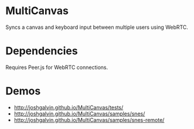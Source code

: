 MultiCanvas
===========
Syncs a canvas and keyboard input between multiple users using WebRTC.

Dependencies
============
Requires Peer.js for WebRTC connections.


Demos
=====

- http://joshgalvin.github.io/MultiCanvas/tests/
- http://joshgalvin.github.io/MultiCanvas/samples/snes/
- http://joshgalvin.github.io/MultiCanvas/samples/snes-remote/
